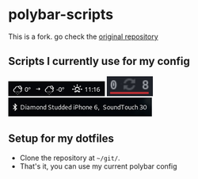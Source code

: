 # polybar-scripts

This is a fork. go check the [original repository](https://github.com/polybar/polybar-scripts)

## Scripts I currently use for my config
[![openweathermap-fullfeatured](polybar-scripts/openweathermap-fullfeatured/screenshots/1.png)](polybar-scripts/openweathermap-fullfeatured/)
[![updates-pacman-aurhelper](polybar-scripts/updates-pacman-aurhelper/screenshots/1.png)](polybar-scripts/updates-pacman-aurhelper/)
[![system-bluetooth-bluetoothctl](polybar-scripts/system-bluetooth-bluetoothctl/screenshots/1.png)](polybar-scripts/system-bluetooth-bluetoothctl/)

##  Setup for my dotfiles

* Clone the repository at `~/git/`.
* That's it, you can use my current polybar config
